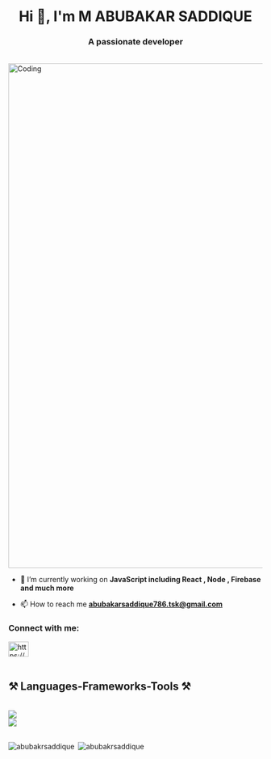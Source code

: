<h1 align="center">Hi 👋, I'm M ABUBAKAR SADDIQUE</h1>
<h3 align="center">A passionate developer</h3>

<br/>

<img align="centre" alt="Coding" width="1000" src="https://cdn.dribbble.com/users/1162077/screenshots/3848914/programmer.gif" >

- 🔭 I’m currently working on **JavaScript including React , Node , Firebase and much more**

- 📫 How to reach me **abubakarsaddique786.tsk@gmail.com**

<h3 align="left">Connect with me:</h3>
<div align="left">
<a href="https://www.linkedin.com/in/muhammad-abubakar-saddique-7a0688223/" target="blank"><img align="center" src="https://raw.githubusercontent.com/rahuldkjain/github-profile-readme-generator/master/src/images/icons/Social/linked-in-alt.svg" alt="https://www.linkedin.com/in/muhammad-abubakar-saddique-7a0688223" height="30" width="40" /></a>
</div>

<br/>

<h2 align="left">⚒️ Languages-Frameworks-Tools ⚒️</h2>
<br/>
<div align="left">
   <img src="https://skillicons.dev/icons?i=javascript,typescript,nodejs,firebase,react,nextjs" /><br>
    <img src="https://skillicons.dev/icons?i=bootstrap,html,css,vscode,github,tailwind,git,notion" />
</div>
<br/>

<p><img align="left" src="https://github-readme-stats.vercel.app/api/top-langs?username=abubakrsaddique&show_icons=true&locale=en&layout=compact" alt="abubakrsaddique" /></p>

<p>&nbsp;<img align="centre" src="https://github-readme-stats.vercel.app/api?username=abubakrsaddique&show_icons=true&locale=en" alt="abubakrsaddique" /></p>


